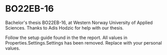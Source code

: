# BO22EB-16

Bachelor's thesis BO22EB-16, at Western Norway University of Applied Sciences.
Thanks to Adis Hodzic for help with our thesis.

Follow the setup guide found in the the report.
All values in Properties.Settings.Settings has been removed. Replace with your personal values.
